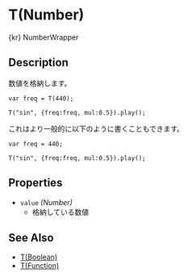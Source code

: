 T(Number)
===========
{kr} NumberWrapper

## Description ##
数値を格納します。

```timbre
var freq = T(440);

T("sin", {freq:freq, mul:0.5}).play();
```

これはより一般的に以下のように書くこともできます。

```timbre
var freq = 440;

T("sin", {freq:freq, mul:0.5}).play();
```

## Properties ##
- `value` _(Number)_
  - 格納している数値

## See Also ##
- [T(Boolean)](./Boolean.html)
- [T(Function)](./Function.html)
